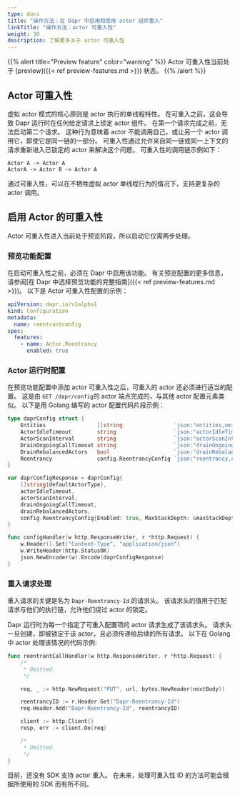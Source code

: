 ```yaml
---
type: docs
title: "操作方法：在 Dapr 中启用和使用 actor 组件重入"
linkTitle: "操作方法：actor 可重入性"
weight: 30
description: 了解更多关于 actor 可重入性
---
```


{{% alert title="Preview feature" color="warning" %}}
Actor 可重入性当前处于 [preview]({{< ref preview-features.md >}}) 状态。
{{% /alert %}}

## Actor 可重入性
虚拟 actor 模式的核心原则是 actor 执行的单线程特性。 在可重入之前，这会导致 Dapr 运行时在任何给定请求上锁定 actor 组件。 在第一个请求完成之前，无法启动第二个请求。 这种行为意味着 actor 不能调用自己，或让另一个 actor 调用它，即使它是同一链的一部分。 可重入性通过允许来自同一链或同一上下文的请求重新进入已锁定的 actor 来解决这个问题。 可重入性的调用链示例如下：

```
Actor A -> Actor A
ActorA -> Actor B -> Actor A
```

通过可重入性，可以在不牺牲虚拟 actor 单线程行为的情况下，支持更复杂的 actor 调用。

## 启用 Actor 的可重入性
Actor 可重入性进入当前处于预览阶段，所以启动它仅需两步处理。

### 预览功能配置
在启动可重入性之前，必须在 Dapr 中启用该功能。 有关预览配置的更多信息，请参阅[在 Dapr 中选择预览功能的完整指南]({{< ref preview-features.md >}})。 以下是 Actor 可重入性配置的示例：

```yaml
apiVersion: dapr.io/v1alpha1
kind: Configuration
metadata:
  name: reentrantconfig
spec:
  features:
    - name: Actor.Reentrancy
      enabled: true
```

### Actor 运行时配置
在预览功能配置中添加 actor 可重入性之后，可重入的 actor 还必须进行适当的配置。 这是由 `GET /dapr/config`的 actor 端点完成的，与其他 actor 配置元素类似。 以下是用 Golang 编写的 actor 配置代码片段示例：

```go
type daprConfig struct {
    Entities                []string                `json:"entities,omitempty"`
    ActorIdleTimeout        string                  `json:"actorIdleTimeout,omitempty"`
    ActorScanInterval       string                  `json:"actorScanInterval,omitempty"`
    DrainOngoingCallTimeout string                  `json:"drainOngoingCallTimeout,omitempty"`
    DrainRebalancedActors   bool                    `json:"drainRebalancedActors,omitempty"`
    Reentrancy              config.ReentrancyConfig `json:"reentrancy,omitempty"`
}

var daprConfigResponse = daprConfig{
    []string{defaultActorType},
    actorIdleTimeout,
    actorScanInterval,
    drainOngoingCallTimeout,
    drainRebalancedActors,
    config.ReentrancyConfig{Enabled: true, MaxStackDepth: &maxStackDepth},
}

func configHandler(w http.ResponseWriter, r *http.Request) {
    w.Header().Set("Content-Type", "application/json")
    w.WriteHeader(http.StatusOK)
    json.NewEncoder(w).Encode(daprConfigResponse)
}
```

### 重入请求处理
重入请求的关键是名为 `Dapr-Reentrancy-Id` 的请求头。 该请求头的值用于匹配请求与他们的执行链，允许他们绕过 actor 的锁定。

Dapr 运行时为每一个指定了可重入配置项的 actor 请求生成了该请求头。 请求头一旦创建，即被锁定于该 actor，且必须传递给后续的所有请求。 以下在 Golang 中 actor 处理该情况的代码示例:

```go
func reentrantCallHandler(w http.ResponseWriter, r *http.Request) {
    /*
     * Omitted.
     */

    req, _ := http.NewRequest("PUT", url, bytes.NewReader(nextBody))

    reentrancyID := r.Header.Get("Dapr-Reentrancy-Id")
    req.Header.Add("Dapr-Reentrancy-Id", reentrancyID)

    client := http.Client{}
    resp, err := client.Do(req)

    /*
     * Omitted.
     */
}
```

目前，还没有 SDK 支持 actor 重入。 在未来，处理可重入性 ID 的方法可能会根据所使用的 SDK 而有所不同。
